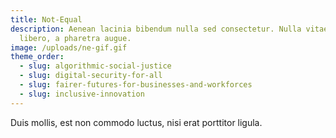 ```yaml
---
title: Not-Equal
description: Aenean lacinia bibendum nulla sed consectetur. Nulla vitae elit
  libero, a pharetra augue.
image: /uploads/ne-gif.gif
theme_order:
  - slug: algorithmic-social-justice
  - slug: digital-security-for-all
  - slug: fairer-futures-for-businesses-and-workforces
  - slug: inclusive-innovation
---
```

Duis mollis, est non commodo luctus, nisi erat porttitor ligula.